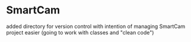 # SmartCam
added directory for version control with intention of managing SmartCam project easier
(going to work with classes and "clean code")
